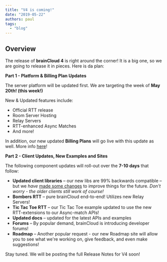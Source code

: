 ```yaml
---
title: "V4 is coming!"
date: "2019-05-22"
authors: paul
tags: 
  - "blog"
---
```


## Overview

The release of **brainCloud 4** is right around the corner! It is a big one, so we are going to release it in pieces. Here is da plan:

**Part 1 - Platform & Billing Plan Updates**

The server platform will be updated first. We are targeting the week of **May 20th! (this week!)**

New & Updated features include:

- Official RTT release
- Room Server Hosting
- Relay Servers
- RTT-enhanced Async Matches
- And more!

In addition, our new updated **Billing Plans** will go live with this update as well. More info [here](/learn/braincloud-4-billing-plans/)!

**Part 2 - Client Updates, New Examples and Sites**

The following component updates will roll-out over the **7-10 days** that follow:

- **Updated client libraries** – our new libs are 99% backwards compatible – but we _have_ [made some changes](https://medium.com/@braincloudbaas/braincloud-v4-client-changes-7a3ff59ef44f) to improve things for the future. _Don't worry - the older clients still work of course!_ 
- **Bombers RTT** – pure brainCloud end-to-end! Utilizes new Relay Servers! 
- **Tic Tac Toe RTT** – our Tic Tac Toe example updated to use the new RTT-extensions to our Async-match APIs!
- **Updated docs** – updated for the latest APIs and examples
- **Forums** – By popular demand, brainCloud is introducing developer forums!
- **Roadmap** – Another popular request - our new Roadmap site will allow you to see what we're working on, give feedback, and even make suggestions!

Stay tuned. We will be posting the full Release Notes for V4 soon!
